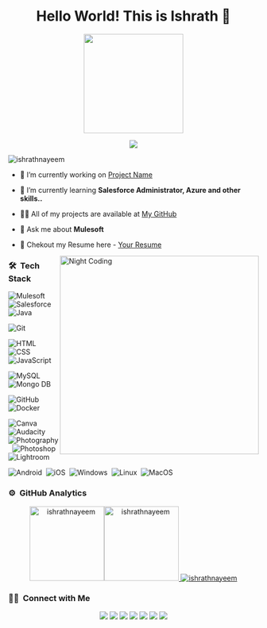 <h1 align="center">Hello World! This is Ishrath 👋</h1>
<p align="center">
  <img src="https://camo.githubusercontent.com/9afefcbff89a66b497e623146404d0e0d51fd46d9cd4039f8580a339a2ad9cbc/68747470733a2f2f6d69726f2e6d656469756d2e636f6d2f6d61782f323830302f312a4255376630324c655165454c7a747178613865436d772e676966" height="200"/>
</p>

<p align="center">
  <img src="https://readme-typing-svg.herokuapp.com/?lines=Software+Development+Engineer;Mulesoft+Developer,+Salesforce+Admin;Graphic+Designer+,+Youtuber+and+Social+Media+Influencer" />
</p>

<p align="left"> <img src="https://komarev.com/ghpvc/?username=ishrathnayeem&label=Profile%20views&color=0e75b6&style=flat" alt="ishrathnayeem" /> </p>

- 🔭 I’m currently working on [Project Name](https://github.com/ishrathnayeem/RetrieveTravelOnTipRoutesAndScheduleSysAPI)

- 🌱 I’m currently learning **Salesforce Administrator, Azure and other skills..**

- 👨‍💻 All of my projects are available at [My GitHub](https://github.com/ishrathnayeem)

- 💬 Ask me about **Mulesoft**

- 📄 Chekout my Resume here -  [Your Resume](https://rxresu.me/)

<img id="optionalstuff" alt="Night Coding" src="https://media4.giphy.com/media/f3iwJFOVOwuy7K6FFw/giphy.gif?cid=ecf05e47dcj7w35th4zqt7w360lqh6ey885vmyw03om06wl3&rid=giphy.gif&ct=g" width=400px align="right"/>


### 🛠 &nbsp;Tech Stack
![Mulesoft](https://img.shields.io/badge/-Salesforce-05122A?style=flat&logo=mulesoft)&nbsp;
![Salesforce](https://img.shields.io/badge/-Salesforce-05122A?style=flat&logo=salesforce)&nbsp;
![Java](https://img.shields.io/badge/-Java-05122A?style=flat&logo=Java&logoColor=FFA518)&nbsp;

![Git](https://img.shields.io/badge/-Git-05122A?style=flat&logo=git)

![HTML](https://img.shields.io/badge/-HTML-05122A?style=flat&logo=HTML5)&nbsp;
![CSS](https://img.shields.io/badge/-CSS-05122A?style=flat&logo=CSS3&logoColor=1572B6)&nbsp;
![JavaScript](https://img.shields.io/badge/-JavaScript-05122A?style=flat&logo=javascript)&nbsp;

![MySQL](https://img.shields.io/badge/-MySQL-05122A?style=flat&logo=mysql&logoColor=FFA518)&nbsp;
![Mongo DB](https://img.shields.io/badge/-MongoDB-05122A?style=flat&logo=mongodb)

![GitHub](https://img.shields.io/badge/-GitHub-05122A?style=flat&logo=github)&nbsp;
![Docker](https://img.shields.io/badge/-Docker-05122A?style=flat&logo=docker)&nbsp;


![Canva](https://img.shields.io/badge/-Canva-05122A?style=flat&logo=canva)&nbsp;
![Audacity](https://img.shields.io/badge/-Audacity-05122A?style=flat&logo=audacity)&nbsp;
![Photography](https://img.shields.io/badge/-Photography-05122A?style=flat&logo=photobucket)&nbsp;
![Photoshop](https://img.shields.io/badge/-Photoshop-05122A?style=flat&logo=adobephotoshop)&nbsp;
![Lightroom](https://img.shields.io/badge/-Lightroom-05122A?style=flat&logo=adobelightroom)&nbsp;

![Android](https://img.shields.io/badge/-Android-05122A?style=flat&logo=android)&nbsp;
![iOS](https://img.shields.io/badge/-iOS-05122A?style=flat&logo=iOS)&nbsp;
![Windows](https://img.shields.io/badge/-Windows-05122A?style=flat&logo=windows)&nbsp;
![Linux](https://img.shields.io/badge/-Linux-05122A?style=flat&logo=linux)&nbsp;
![MacOS](https://img.shields.io/badge/-MacOS-05122A?style=flat&logo=macOS)&nbsp;

### ⚙️ &nbsp;GitHub Analytics

<p align="center">
<a href="https://github.com/ishrathnayeem">
<img  src="https://github-readme-stats.vercel.app/api/top-langs?username=ishrathnayeem&show_icons=true&locale=en&layout=compact&theme=nightowl&hide_border=true" alt="ishrathnayeem" height=150px/><img  src="https://github-readme-stats.vercel.app/api?username=ishrathnayeem&show_icons=true&locale=en&theme=nightowl&hide_border=true" alt="ishrathnayeem" height=150px />
  <img src="https://github-readme-streak-stats.herokuapp.com/?user=ishrathnayeem&theme=nightowl&hide_border=true" alt="ishrathnayeem"/>
</a>
</p>


### 🤝🏻 &nbsp;Connect with Me

<p align="center">
<a href="https://github.com/ishrathnayeem"><img src="https://img.shields.io/badge/-Website-00A5E9?style=flat&logo=googlechrome&logoColor=white"/></a>
<a href="mailto:ishrathnayeem1@gmail.com"><img src="https://img.shields.io/badge/-Mail-D14836?style=flat&logo=Gmail&logoColor=white"/></a>
<a href="www.linkedin.com/in/ishrathnayeem"><img src="https://img.shields.io/badge/-LinkedIn-0077B5?style=flat&logo=Linkedin&logoColor=white"/></a>
<a href="https://instagram.com/ishrathnayeem"><img src="https://img.shields.io/badge/-Instagram-E1306C?style=flat&logo=Instagram&logoColor=white"/></a>
<a href="https://facebook.com/ishrathnayeem"><img src="https://img.shields.io/badge/-Facebook-1877F2?style=flat&logo=Facebook&logoColor=white"/></a>
<a href="https://www.twitter.com/ishrathnayeem"><img src="https://img.shields.io/badge/-Twitter-42C3F7?style=flat&logo=twitter&logoColor=white"/></a>
<a href="https://clubhouse.com/@ishrathnayeem/"><img src="https://img.shields.io/badge/-Clubhouse-B655C8?style=flat&logo=clubhouse&logoColor=white"/></a>
</p>
